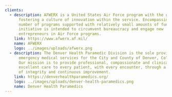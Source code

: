 ```yaml
---
clients:
  - description: AFWERX is a United States Air Force program with the goal of
      fostering a culture of innovation within the service. Encompassing a
      number of programs supported with relatively small amounts of funding, the
      initiative is intended to circumvent bureaucracy and engage new
      entrepreneurs in Air Force programs.
    link: https://www.afwerx.af.mil/
    name: AFWERX
    logo: ../images/uploads/afwerx.png
  - description: The Denver Health Paramedic Division is the sole provider of
      emergency medical services for the City and County of Denver, Colorado.
      Our mission is to provide professional, compassionate and clinically
      excellent care to every patient, with every encounter, through a culture
      of integrity and continuous improvement.
    link: https://denverhealthparamedics.org/
    logo: ../images/uploads/denver-health-paramedics.png
    name: Denver Health Paramedics
---
```

